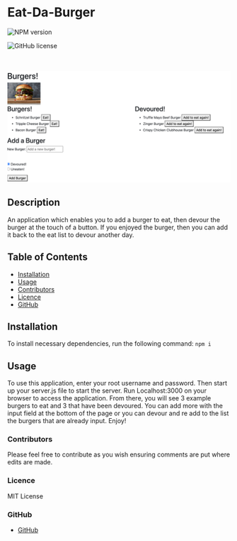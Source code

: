 # Eat-Da-Burger
   ![NPM version](https://img.shields.io/badge/npm-6.14.4-green)
   
   ![GitHub license](https://img.shields.io/badge/License-MITLicense-blue.svg)
   
   <br>
   <br>

<img src="public/assets/img/Screen Shot 2020-08-24 at 10.01.56 pm.png">

## Description

An application which enables you to add a burger to eat, then devour the burger at the touch of a button. If you enjoyed the burger, then you can add it back to the eat list to devour another day. 

## Table of Contents
  - [Installation](#Installation)
  - [Usage](#Usage)
  - [Contributors](#Contributors)
  - [Licence](#Licence)
  - [GitHub](#GitHub)
    
## Installation

  To install necessary dependencies, run the following command:
   `npm i`
          

## Usage 
    
  To use this application, enter your root username and password. Then start up your server.js file to start the server. Run Localhost:3000 on your browser to access the application. From there, you will see 3 example burgers to eat and 3 that have been devoured. You can add more with the input field at the bottom of the page or you can devour and re add to the list the burgers that are already input. Enjoy!

### Contributors
   
  Please feel free to contribute as you wish ensuring comments are put where edits are made.
   
    
### Licence
    
  MIT License
  
### GitHub
    
  - [GitHub](m.loibner@hotmail.com)
